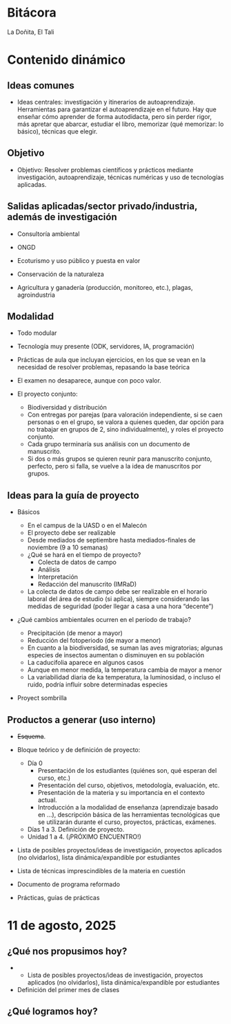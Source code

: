 Bitácora
================
La Doñita, El Tali

# Contenido dinámico

## Ideas comunes

- Ideas centrales: investigación y itinerarios de autoaprendizaje.
  Herramientas para garantizar el autoaprendizaje en el futuro. Hay que
  enseñar cómo aprender de forma autodidacta, pero sin perder rigor, más
  apretar que abarcar, estudiar el libro, memorizar (qué memorizar: lo
  básico), técnicas que elegir.

## Objetivo

- Objetivo: Resolver problemas científicos y prácticos mediante
  investigación, autoaprendizaje, técnicas numéricas y uso de
  tecnologías aplicadas.

## Salidas aplicadas/sector privado/industria, además de investigación

- Consultoría ambiental

- ONGD

- Ecoturismo y uso público y puesta en valor

- Conservación de la naturaleza

- Agricultura y ganadería (producción, monitoreo, etc.), plagas,
  agroindustria

## Modalidad

- Todo modular

- Tecnología muy presente (ODK, servidores, IA, programación)

- Prácticas de aula que incluyan ejercicios, en los que se vean en la
  necesidad de resolver problemas, repasando la base teórica

- El examen no desaparece, aunque con poco valor.

- El proyecto conjunto:

  - Biodiversidad y distribución
  - Con entregas por parejas (para valoración independiente, si se caen
    personas o en el grupo, se valora a quienes queden, dar opción para
    no trabajar en grupos de 2, sino individualmente), y roles el
    proyecto conjunto.
  - Cada grupo terminaría sus análisis con un documento de manuscrito.
  - Si dos o más grupos se quieren reunir para manuscrito conjunto,
    perfecto, pero si falla, se vuelve a la idea de manuscritos por
    grupos.

## Ideas para la guía de proyecto

- Básicos

  - En el campus de la UASD o en el Malecón
  - El proyecto debe ser realizable
  - Desde mediados de septiembre hasta mediados-finales de noviembre (9
    a 10 semanas)
  - ¿Qué se hará en el tiempo de proyecto?
    - Colecta de datos de campo
    - Análisis
    - Interpretación
    - Redacción del manuscrito (IMRaD)
  - La colecta de datos de campo debe ser realizable en el horario
    laboral del área de estudio (si aplica), siempre considerando las
    medidas de seguridad (poder llegar a casa a una hora “decente”)

- ¿Qué cambios ambientales ocurren en el período de trabajo?

  - Precipitación (de menor a mayor)
  - Reducción del fotoperiodo (de mayor a menor)
  - En cuanto a la biodiversidad, se suman las aves migratorias; algunas
    especies de insectos aumentan o disminuyen en su población
  - La caducifolia aparece en algunos casos
  - Aunque en menor medida, la temperatura cambia de mayor a menor
  - La variabilidad diaria de ka temperatura, la luminosidad, o incluso
    el ruido, podría influir sobre determinadas especies

- Proyect sombrilla

## Productos a generar (uso interno)

- ~~Esquema~~.

- Bloque teórico y de definición de proyecto:

  - Día 0
    - Presentación de los estudiantes (quiénes son, qué esperan del
      curso, etc.)
    - Presentación del curso, objetivos, metodología, evaluación, etc.
    - Presentación de la materia y su importancia en el contexto actual.
    - Introducción a la modalidad de enseñanza (aprendizaje basado en
      …), descripción básica de las herramientas tecnológicas que se
      utilizarán durante el curso, proyectos, prácticas, exámenes.
  - Días 1 a 3. Definición de proyecto.
  - Unidad 1 a 4. (¡PRÓXIMO ENCUENTRO!)

- Lista de posibles proyectos/ideas de investigación, proyectos
  aplicados (no olvidarlos), lista dinámica/expandible por estudiantes

- Lista de técnicas imprescindibles de la materia en cuestión

- Documento de programa reformado

- Prácticas, guías de prácticas

# 11 de agosto, 2025

## ¿Qué nos propusimos hoy?

- - Lista de posibles proyectos/ideas de investigación, proyectos
    aplicados (no olvidarlos), lista dinámica/expandible por estudiantes
- Definición del primer mes de clases

## ¿Qué logramos hoy?
